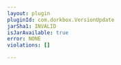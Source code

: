 ```yaml
---
layout: plugin
pluginId: com.dorkbox.VersionUpdate
jarSha1: INVALID
isJarAvailable: true
error: NONE
violations: []

---
```

